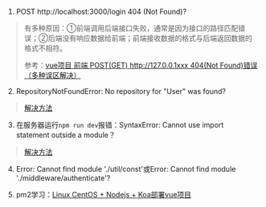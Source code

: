 1. POST http://localhost:3000/login 404 (Not Found)?
> 有多种原因：①前端调用后端接口失败，通常是因为接口的路径匹配错误；②后端没有响应数据给前端；前端接收数据的格式与后端返回数据的格式不相符。
> 
> 参考：[vue项目 前端 POST(GET) http://127.0.0.1xxx 404(Not Found)错误 （多种误区解决）](https://blog.csdn.net/qq_44163269/article/details/105442612)


2. RepositoryNotFoundError: No repository for "User" was found?
> [解决方法](https://www.cnblogs.com/yyh28/p/14241023.html)

3. 在服务器运行`npm run dev`报错：SyntaxError: Cannot use import statement outside a module？
> [解决方法](https://blog.csdn.net/weixin_43094085/article/details/114832738)

4. Error: Cannot find module './util/const'或Error: Cannot find module './middleware/authenticate'?
> []()

5. pm2学习：[Linux CentOS + Nodejs + Koa部署vue项目](https://blog.csdn.net/lihefei_coder/article/details/102469510)
